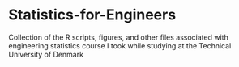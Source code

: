 # Statistics-for-Engineers
Collection of the R scripts, figures, and other files associated with engineering statistics course I took while studying at the Technical University of Denmark
